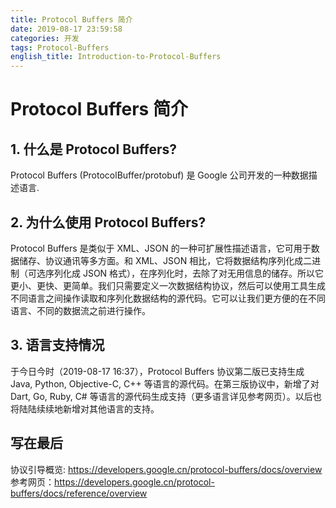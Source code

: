 ```yaml
---
title: Protocol Buffers 简介
date: 2019-08-17 23:59:58
categories: 开发
tags: Protocol-Buffers
english_title: Introduction-to-Protocol-Buffers
---
```


# Protocol Buffers 简介

## 1. 什么是 Protocol Buffers?

Protocol Buffers (ProtocolBuffer/protobuf) 是 Google 公司开发的一种数据描述语言.

## 2. 为什么使用 Protocol Buffers?

Protocol Buffers 是类似于 XML、JSON 的一种可扩展性描述语言，它可用于数据储存、协议通讯等多方面。和 XML、JSON 相比，它将数据结构序列化成二进制（可选序列化成 JSON 格式），在序列化时，去除了对无用信息的储存。所以它更小、更快、更简单。我们只需要定义一次数据结构协议，然后可以使用工具生成不同语言之间操作读取和序列化数据结构的源代码。它可以让我们更方便的在不同语言、不同的数据流之前进行操作。

## 3. 语言支持情况

于今日今时（2019-08-17 16:37），Protocol Buffers 协议第二版已支持生成 Java, Python, Objective-C, C++ 等语言的源代码。在第三版协议中，新增了对 Dart, Go, Ruby, C# 等语言的源代码生成支持（更多语言详见参考网页）。以后也将陆陆续续地新增对其他语言的支持。

## 写在最后

协议引导概览: https://developers.google.cn/protocol-buffers/docs/overview
参考网页：https://developers.google.cn/protocol-buffers/docs/reference/overview